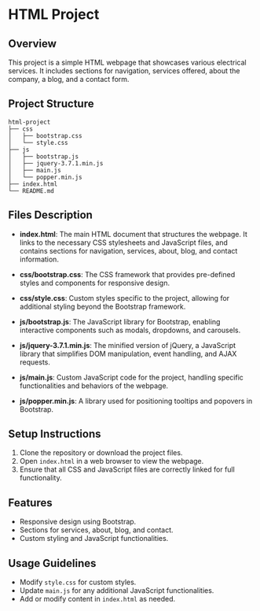 # HTML Project

## Overview
This project is a simple HTML webpage that showcases various electrical services. It includes sections for navigation, services offered, about the company, a blog, and a contact form.

## Project Structure
```
html-project
├── css
│   ├── bootstrap.css
│   └── style.css
├── js
│   ├── bootstrap.js
│   ├── jquery-3.7.1.min.js
│   ├── main.js
│   └── popper.min.js
├── index.html
└── README.md
```

## Files Description

- **index.html**: The main HTML document that structures the webpage. It links to the necessary CSS stylesheets and JavaScript files, and contains sections for navigation, services, about, blog, and contact information.

- **css/bootstrap.css**: The CSS framework that provides pre-defined styles and components for responsive design.

- **css/style.css**: Custom styles specific to the project, allowing for additional styling beyond the Bootstrap framework.

- **js/bootstrap.js**: The JavaScript library for Bootstrap, enabling interactive components such as modals, dropdowns, and carousels.

- **js/jquery-3.7.1.min.js**: The minified version of jQuery, a JavaScript library that simplifies DOM manipulation, event handling, and AJAX requests.

- **js/main.js**: Custom JavaScript code for the project, handling specific functionalities and behaviors of the webpage.

- **js/popper.min.js**: A library used for positioning tooltips and popovers in Bootstrap.

## Setup Instructions
1. Clone the repository or download the project files.
2. Open `index.html` in a web browser to view the webpage.
3. Ensure that all CSS and JavaScript files are correctly linked for full functionality.

## Features
- Responsive design using Bootstrap.
- Sections for services, about, blog, and contact.
- Custom styling and JavaScript functionalities.

## Usage Guidelines
- Modify `style.css` for custom styles.
- Update `main.js` for any additional JavaScript functionalities.
- Add or modify content in `index.html` as needed.